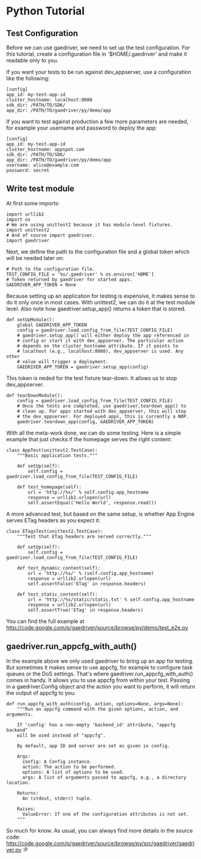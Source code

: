 # Python Tutorial #


## Test Configuration ##

Before we can use gaedriver, we need to set up the test configuration. For this tutorial, create a configuration file in '$HOME/.gaedriver' and make it readable only to you.

If you want your tests to be run against dev\_appserver, use a configuration like the following:
```
[config]
app_id: my-test-app-id
cluster_hostname: localhost:8080
sdk_dir: /PATH/TO/SDK/
app_dir: /PATH/TO/gaedriver/py/demo/app
```

If you want to test against production a few more parameters are needed, for example your username and password to deploy the app:
```
[config]
app_id: my-test-app-id
cluster_hostname: appspot.com
sdk_dir: /PATH/TO/SDK/
app_dir: /PATH/TO/gaedriver/py/demo/app
username: alice@example.com
password: secret
```


## Write test module ##

At first some imports:
```
import urllib2
import os
# We are using unittest2 because it has module-level fixtures.
import unittest2
# And of course import gaedriver.
import gaedriver
```
Next, we define the path to the configuration file and a global token which will be needed later on:
```
# Path to the configuration file.
TEST_CONFIG_FILE = '%s/.gaedriver' % os.environ['HOME']
# Token returned by gaedriver for started apps.
GAEDRIVER_APP_TOKEN = None
```

Because setting up an application for testing is expensive, it makes sense to do it only once in most cases. With unittest2, we can do it at the test module level. Also note how gaedriver.setup\_app() returns a token that is stored.
```
def setUpModule():
    global GAEDRIVER_APP_TOKEN
    config = gaedriver.load_config_from_file(TEST_CONFIG_FILE)
    # gaedriver.setup_app() will either deploy the app referenced in
    # config or start it with dev_appserver. The particular action
    # depends on the cluster_hostname attribute. If it points to
    # localhost (e.g., localhost:8080), dev_appserver is used. Any other
    # value will trigger a deployment.
    GAEDRIVER_APP_TOKEN = gaedriver.setup_app(config)
```

This token is neded for the test fixture tear-down. It allows us to stop dev\_appserver.
```
def tearDownModule():
    config = gaedriver.load_config_from_file(TEST_CONFIG_FILE)
    # Once the tests are completed, use gaedriver.teardown_app() to
    # clean up. For apps started with dev_appserver, this will stop
    # the dev_appserver. For deployed apps, this is currently a NOP.
    gaedriver.teardown_app(config, GAEDRIVER_APP_TOKEN)
```

With all the meta-work done, we can do some testing. Here is a simple example that just checks if the homepage serves the right content:
```
class AppTest(unittest2.TestCase):
    """Basic application tests."""

    def setUp(self):
        self.config = gaedriver.load_config_from_file(TEST_CONFIG_FILE)

    def test_homepage(self):
        url = 'http://%s/' % self.config.app_hostname
        response = urllib2.urlopen(url)
        self.assertEqual('Hello World', response.read())
```

A more advanced test, but based on the same setup, is whether App Engine serves ETag headers as you expect it:
```
class ETagsTest(unittest2.TestCase):
    """Test that ETag headers are served correctly."""

    def setUp(self):
        self.config = gaedriver.load_config_from_file(TEST_CONFIG_FILE)

    def test_dynamic_content(self):
        url = 'http://%s/' % (self.config.app_hostname)
        response = urllib2.urlopen(url)
        self.assertFalse('ETag' in response.headers)

    def test_static_content(self):
        url = 'http://%s/static/static.txt' % self.config.app_hostname
        response = urllib2.urlopen(url)
        self.assertTrue('ETag' in response.headers)
```

You can find the full example at http://code.google.com/p/gaedriver/source/browse/py/demo/test_e2e.py

## gaedriver.run\_appcfg\_with\_auth() ##

In the example above we only used gaedriver to bring up an app for testing. But sometimes it makes sense to use appcfg, for example to configure task queues or the DoS settings. That's where gaedriver.run\_appcfg\_with\_auth() comes in handy. It allows you to use appcfg from within your test. Passing in a gaedriver.Config object and the action you want to perform, it will return the output of appcfg to you:
```
def run_appcfg_with_auth(config, action, options=None, args=None):
    """Run an appcfg command with the given options, action, and arguments.

    If 'config' has a non-empty 'backend_id' attribute, "appcfg backend"
    will be used instead of "appcfg".

    By default, app ID and server are set as given in config.

    Args:
      config: A Config instance.
      action: The action to be performed.
      options: A list of options to be used.
      args: A list of arguments passed to appcfg, e.g., a directory location.

    Returns:
      An (stdout, stderr) tuple.

    Raises:
      ValueError: If one of the configuration attributes is not set.
    """
```
So much for know. As usual, you can always find more details in the source code: http://code.google.com/p/gaedriver/source/browse/py/src/gaedriver/gaedriver.py :P
